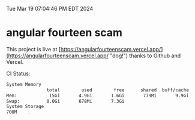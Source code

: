 Tue Mar 19 07:04:46 PM EDT 2024

# angular fourteen scam


This project is live at [https://angularfourteenscam.vercel.app/](https://angularfourteenscam.vercel.app/ "dog!") thanks to Github and Vercel.

CI Status: 

```bash
System Memory
               total        used        free      shared  buff/cache   available
Mem:            15Gi       4.9Gi       1.6Gi       779Mi       9.9Gi        10Gi
Swap:          8.0Gi       678Mi       7.3Gi
System Storage
700M	.

